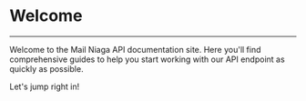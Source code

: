 # Welcome

***

Welcome to the Mail Niaga API documentation site. Here you'll find comprehensive guides to help you start working with our API endpoint as quickly as possible.

Let's jump right in!

